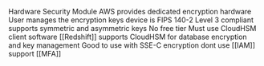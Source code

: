 Hardware Security Module
AWS provides dedicated encryption hardware
User manages the encryption keys
device is FIPS 140-2 Level 3 compliant
supports symmetric and asymmetric keys
No free tier
Must use CloudHSM client software
[[Redshift]] supports CloudHSM for database encryption and key management
Good to use with SSE-C encryption
dont use [[IAM]]
support [[MFA]]